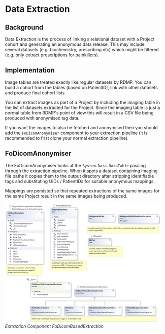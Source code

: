 # Data Extraction
## Background
Data Extraction is the process of linking a relational dataset with a Project cohort and generating an anonymous data release.  This may include several datasets (e.g. biochemistry, prescribing etc) which might be filtered (e.g. only extract prescriptions for painkillers).

## Implementation
Image tables are treated exactly like regular datasets by RDMP.  You can build a cohort from the tables (based on PatientID), link with other datasets and produce final cohort lists.

You can extract images as part of a Project by including the imaging table in the list of datasets extracted for the Project.  Since the imaging table is just a normal table from RDMP's point of view this will result in a CSV file being produced with anonymised tag data.

If you want the images to also be fetched and anonymised then you should add the `FoDicomAnonymiser` component to your extraction pipeline (it is recommended to first clone your normal extraction pipeline).

## FoDicomAnonymiser
The FoDicomAnonymiser looks at the `System.Data.DataTable` passing through the extraction pipeline.  When it spots a dataset containing imaging file paths it copies them to the output directory after stripping identifiable tags and substituting UIDs / PatientIDs for suitable anonymous mappings.

Mappings are persisted so that repeated extractions of the same images for the same Project result in the same images being produced.


![Overview](Images/FoDicomBasedExtraction.png)
_Extraction Component FoDicomBasedExtraction_

[Project]: ../../../Documentation/CodeTutorials/Glossary.md#Project


